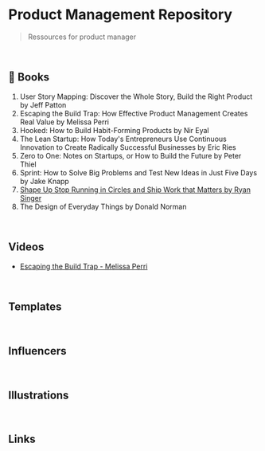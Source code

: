 # Product Management Repository

> Ressources for product manager

<br>

## &#128215; Books

1. User Story Mapping: Discover the Whole Story, Build the Right Product by Jeff Patton
2. Escaping the Build Trap: How Effective Product Management Creates Real Value by Melissa Perri
3. Hooked: How to Build Habit-Forming Products by Nir Eyal
4. The Lean Startup: How Today's Entrepreneurs Use Continuous Innovation to Create Radically Successful Businesses by Eric Ries
5. Zero to One: Notes on Startups, or How to Build the Future by Peter Thiel
6. Sprint: How to Solve Big Problems and Test New Ideas in Just Five Days by Jake Knapp
7. [Shape Up Stop Running in Circles and Ship Work that Matters by Ryan Singer](https://basecamp.com/shapeup)
8. The Design of Everyday Things by Donald Norman

<br>

## Videos
- [Escaping the Build Trap - Melissa Perri](https://www.youtube.com/watch?v=DmJXpI7OJuY)

<br>

## Templates

<br>

## Influencers

<br>

## Illustrations

<br>

## Links
